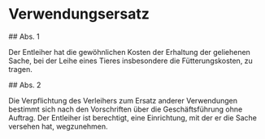 # Verwendungsersatz



\#\# Abs. 1

 Der Entleiher hat die gewöhnlichen Kosten der Erhaltung der geliehenen Sache, bei der Leihe eines Tieres insbesondere die Fütterungskosten, zu tragen.

\#\# Abs. 2

 Die Verpflichtung des Verleihers zum Ersatz anderer Verwendungen bestimmt sich nach den Vorschriften über die Geschäftsführung ohne Auftrag. Der Entleiher ist berechtigt, eine Einrichtung, mit der er die Sache versehen hat, wegzunehmen. 

